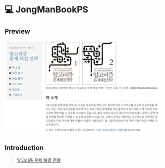 # 💻 JongManBookPS

## Preview

![Preview](Preview.png)

## Introduction

> [알고리즘 문제 해결 전략](https://book.algospot.com/)
